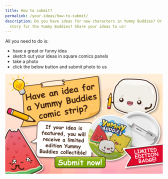 ```yaml
---
title: How to submit?
permalink: /your-ideas/how-to-submit/
description: Do you have ideas for new characters in Yummy Buddies? Or a comics
  story for the Yummy Buddies? Share your ideas to us!
---
```

All you need to do is:
* have a great or funny idea
* sketch out your ideas in square comics panels
* take a photo
* click the below button and submit photo to us

<a target="_blank" href="https://go.gov.sg/yummybuddies-submit"><img alt="_blank" src="/images/Website/cta_submit.jpg"></a>
<br>